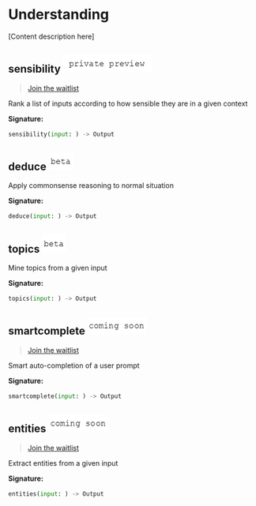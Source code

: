 # Understanding

\[Content description here\]

## sensibility ![private-preview](../.gitbook/assets/private-preview-text.png)

> [Join the waitlist](http://fill-this-form)

Rank a list of inputs according to how sensible they are in a given context

**Signature:**

```python
sensibility(input: ) -> Output
```

## deduce ![beta](../.gitbook/assets/beta-text.png)

Apply commonsense reasoning to normal situation

**Signature:**

```python
deduce(input: ) -> Output
```

## topics ![beta](../.gitbook/assets/beta-text.png)

Mine topics from a given input

**Signature:**

```python
topics(input: ) -> Output
```

## smartcomplete ![coming-soon](../.gitbook/assets/coming-soon-text%20%281%29.png)

> [Join the waitlist](http://fill-this-form)

Smart auto-completion of a user prompt

**Signature:**

```python
smartcomplete(input: ) -> Output
```

## entities ![coming-soon](../.gitbook/assets/coming-soon-text.png)

> [Join the waitlist](http://fill-this-form)

Extract entities from a given input

**Signature:**

```python
entities(input: ) -> Output
```

